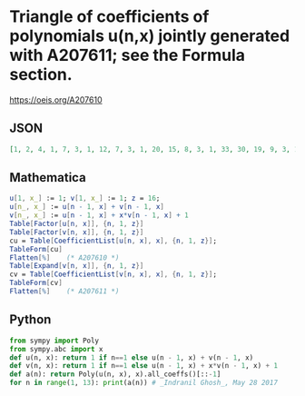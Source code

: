 # Triangle of coefficients of polynomials u\(n,x\) jointly generated with A207611; see the Formula section\.
https://oeis.org/A207610
## JSON
```JSON
[1, 2, 4, 1, 7, 3, 1, 12, 7, 3, 1, 20, 15, 8, 3, 1, 33, 30, 19, 9, 3, 1, 54, 58, 42, 23, 10, 3, 1, 88, 109, 89, 55, 27, 11, 3, 1, 143, 201, 182, 125, 69, 31, 12, 3, 1, 232, 365, 363, 273, 166, 84, 35, 13, 3, 1, 376, 655, 709, 579, 383, 212, 100, 39, 14, 3, 1, 609]
```
## Mathematica
```Mathematica
u[1, x_] := 1; v[1, x_] := 1; z = 16;
u[n_, x_] := u[n - 1, x] + v[n - 1, x]
v[n_, x_] := u[n - 1, x] + x*v[n - 1, x] + 1
Table[Factor[u[n, x]], {n, 1, z}]
Table[Factor[v[n, x]], {n, 1, z}]
cu = Table[CoefficientList[u[n, x], x], {n, 1, z}];
TableForm[cu]
Flatten[%]    (* A207610 *)
Table[Expand[v[n, x]], {n, 1, z}]
cv = Table[CoefficientList[v[n, x], x], {n, 1, z}];
TableForm[cv]
Flatten[%]    (* A207611 *)
```
## Python
```Python
from sympy import Poly
from sympy.abc import x
def u(n, x): return 1 if n==1 else u(n - 1, x) + v(n - 1, x)
def v(n, x): return 1 if n==1 else u(n - 1, x) + x*v(n - 1, x) + 1
def a(n): return Poly(u(n, x), x).all_coeffs()[::-1]
for n in range(1, 13): print(a(n)) # _Indranil Ghosh_, May 28 2017
```
